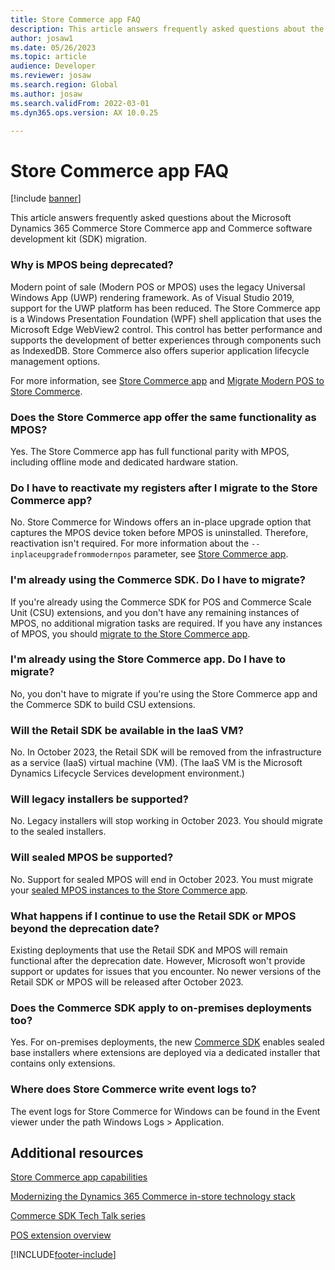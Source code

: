 ```yaml
---
title: Store Commerce app FAQ
description: This article answers frequently asked questions about the Microsoft Dynamics 365 Commerce Store Commerce app and Commerce SDK migration.
author: josaw1
ms.date: 05/26/2023
ms.topic: article
audience: Developer
ms.reviewer: josaw
ms.search.region: Global
ms.author: josaw
ms.search.validFrom: 2022-03-01
ms.dyn365.ops.version: AX 10.0.25

---
```


# Store Commerce app FAQ

[!include [banner](../includes/banner.md)]

This article answers frequently asked questions about the Microsoft Dynamics 365 Commerce Store Commerce app and Commerce software development kit (SDK) migration.

### Why is MPOS being deprecated?

Modern point of sale (Modern POS or MPOS) uses the legacy Universal Windows App (UWP) rendering framework. As of Visual Studio 2019, support for the UWP platform has been reduced. The Store Commerce app is a Windows Presentation Foundation (WPF) shell application that uses the Microsoft Edge WebView2 control. This control has better performance and supports the development of better experiences through components such as IndexedDB. Store Commerce also offers superior application lifecycle management options.

For more information, see [Store Commerce app](store-commerce.md) and [Migrate Modern POS to Store Commerce](pos-extension/migrate-mpos-store-commerce.md).

### Does the Store Commerce app offer the same functionality as MPOS?

Yes. The Store Commerce app has full functional parity with MPOS, including offline mode and dedicated hardware station.

### Do I have to reactivate my registers after I migrate to the Store Commerce app?

No. Store Commerce for Windows offers an in-place upgrade option that captures the MPOS device token before MPOS is uninstalled. Therefore, reactivation isn't required. For more information about the `--inplaceupgradefrommodernpos` parameter, see [Store Commerce app](store-commerce.md).

### I'm already using the Commerce SDK. Do I have to migrate?

If you're already using the Commerce SDK for POS and Commerce Scale Unit (CSU) extensions, and you don't have any remaining instances of MPOS, no additional migration tasks are required. If you have any instances of MPOS, you should [migrate to the Store Commerce app](pos-extension/migrate-mpos-store-commerce.md).

### I'm already using the Store Commerce app. Do I have to migrate?

No, you don't have to migrate if you're using the Store Commerce app and the Commerce SDK to build CSU extensions.

### Will the Retail SDK be available in the IaaS VM?

No. In October 2023, the Retail SDK will be removed from the infrastructure as a service (IaaS) virtual machine (VM). (The IaaS VM is the Microsoft Dynamics Lifecycle Services development environment.)

### Will legacy installers be supported?

No. Legacy installers will stop working in October 2023. You should migrate to the sealed installers.

### Will sealed MPOS be supported?

No. Support for sealed MPOS will end in October 2023. You must migrate your [sealed MPOS instances to the Store Commerce app](pos-extension/migrate-mpos-store-commerce.md).

### What happens if I continue to use the Retail SDK or MPOS beyond the deprecation date?

Existing deployments that use the Retail SDK and MPOS will remain functional after the deprecation date. However, Microsoft won't provide support or updates for issues that you encounter. No newer versions of the Retail SDK or MPOS will be released after October 2023.

### Does the Commerce SDK apply to on-premises deployments too?

Yes. For on-premises deployments, the new [Commerce SDK](retail-sdk/migrate-commerce-sdk.md) enables sealed base installers where extensions are deployed via a dedicated installer that contains only extensions.

### Where does Store Commerce write event logs to?
The event logs for Store Commerce for Windows can be found in the Event viewer under the path Windows Logs > Application.    

## Additional resources

[Store Commerce app capabilities](../store-commerce-capabilities.md)

[Modernizing the Dynamics 365 Commerce in-store technology stack](https://www.microsoft.com/download/details.aspx?id=103896)

[Commerce SDK Tech Talk series](https://community.dynamics.com/blogs/post/?postid=a7ae4e0b-3af0-48a0-8943-9ee9d0f941c6)

[POS extension overview](pos-extension/pos-extension-overview.md)

[!INCLUDE[footer-include](../../includes/footer-banner.md)]
